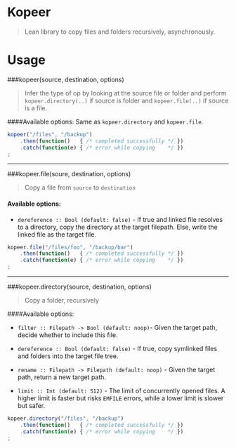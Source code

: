 Kopeer
======

> Lean library to copy files and folders recursively, asynchronously.

Usage
=====

###kopeer(source, destination, options)

> Infer the type of op by looking at the source file or folder and perform
> `kopeer.directory(..)` if source is folder and `kopeer.file(..)` if source is
> a file.

####Available options:
Same as `kopeer.directory` and `kopeer.file`.

```javascript
kopeer("/files", "/backup")
    .then(function()   { /* completed successfully */ })
    .catch(function(e) { /* error while copying    */ })
;
```

---

###kopeer.file(soure, destination, options)

> Copy a file from `source` to `destination`

#### Available options:

* `dereference :: Bool (default: false)` - If true and linked file resolves to
  a directory, copy the directory at the target filepath. Else, write the linked
  file as the target file.


```javascript
kopeer.file("/files/foo", "/backup/bar")
    .then(function()   { /* completed successfully */ })
    .catch(function(e) { /* error while copying    */ })
;
```

---

###kopeer.directory(source, destination, options)

> Copy a folder, recursively

####Available options:

* `filter :: Filepath -> Bool (default: noop)`- Given the target path, decide
  whether to include this file.

* `dereference :: Bool (default: false)` - If true, copy symlinked files and
  folders into the target file tree.

* `rename :: Filepath -> Filepath (default: noop)` - Given the target path,
  return a new target path.

* `limit :: Int (default: 512)` - The limit of concurrently opened files.
  A higher limit is faster but risks `EMFILE` errors, while a lower limit is
  slower but safer.

```javascript
kopeer.directory("/files", "/backup")
    .then(function()   { /* completed successfully */ })
    .catch(function(e) { /* error while copying    */ })
;
```
